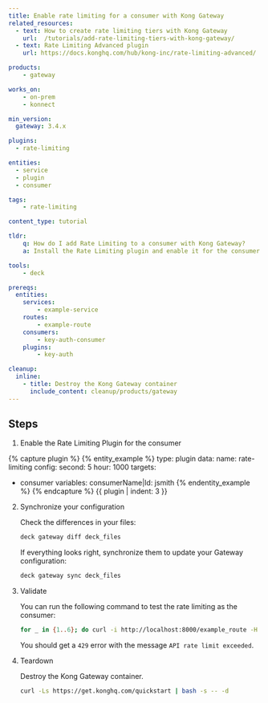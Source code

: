 ```yaml
---
title: Enable rate limiting for a consumer with Kong Gateway
related_resources:
  - text: How to create rate limiting tiers with Kong Gateway
    url:  /tutorials/add-rate-limiting-tiers-with-kong-gateway/
  - text: Rate Limiting Advanced plugin
    url: https://docs.konghq.com/hub/kong-inc/rate-limiting-advanced/

products:
    - gateway

works_on:
    - on-prem
    - konnect

min_version:
  gateway: 3.4.x

plugins:
  - rate-limiting

entities: 
  - service
  - plugin
  - consumer

tags:
    - rate-limiting

content_type: tutorial

tldr:
    q: How do I add Rate Limiting to a consumer with Kong Gateway?
    a: Install the Rate Limiting plugin and enable it for the consumer.

tools:
    - deck

prereqs:
  entities:
    services:
        - example-service
    routes:
        - example-route
    consumers:
        - key-auth-consumer
    plugins:
        - key-auth

cleanup:
  inline:
    - title: Destroy the Kong Gateway container
      include_content: cleanup/products/gateway
---
```


## Steps

1. Enable the Rate Limiting Plugin for the consumer

{% capture plugin %}
{% entity_example %}
type: plugin
data:
  name: rate-limiting
  config:
    second: 5
    hour: 1000
targets:
  - consumer 
variables:
    consumerName|Id: jsmith
{% endentity_example %}
{% endcapture %}
{{ plugin | indent: 3 }}

2. Synchronize your configuration

    Check the differences in your files:
    ```bash
    deck gateway diff deck_files
    ```
    If everything looks right, synchronize them to update your Gateway configuration:
    ```bash
    deck gateway sync deck_files
    ```
3. Validate

    You can run the following command to test the rate limiting as the consumer:
    ```bash
    for _ in {1..6}; do curl -i http://localhost:8000/example_route -H 'apikey:example_key'; echo; done
    ```

    You should get a `429` error with the message `API rate limit exceeded`.

1. Teardown

   Destroy the Kong Gateway container.

   ```bash
   curl -Ls https://get.konghq.com/quickstart | bash -s -- -d
   ```
